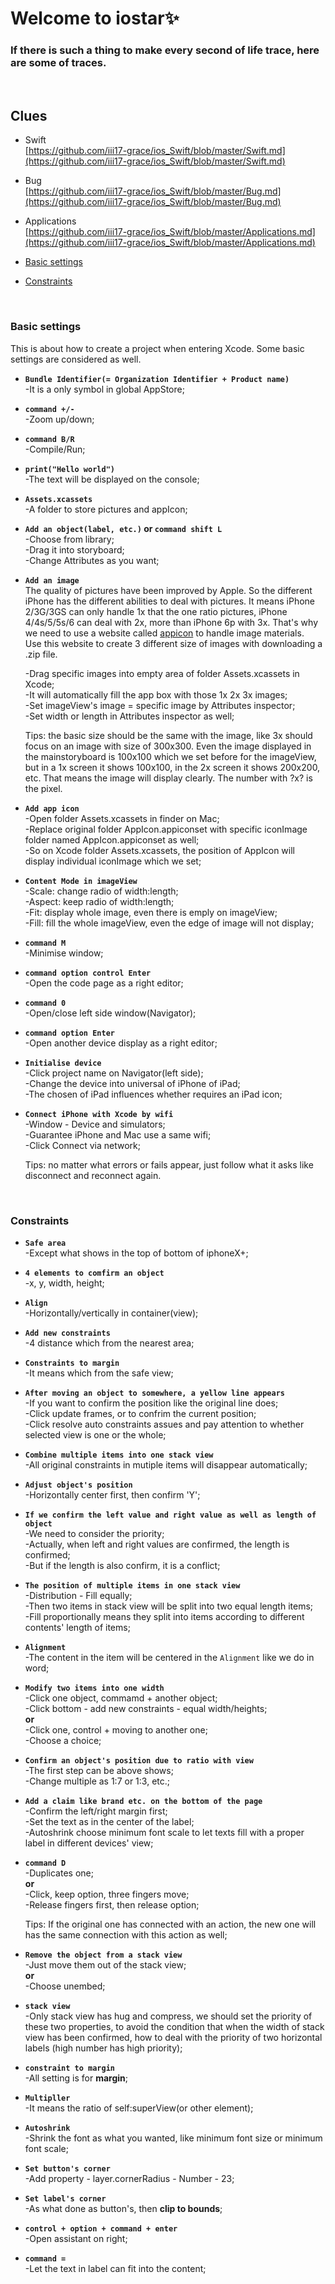 Welcome to iostar✨
===

### If there is such a thing to make every second of life trace, here are some of traces.     
<br>

## Clues  
* Swift    
  [https://github.com/iii17-grace/ios_Swift/blob/master/Swift.md](https://github.com/iii17-grace/ios_Swift/blob/master/Swift.md)           

* Bug        
  [https://github.com/iii17-grace/ios_Swift/blob/master/Bug.md](https://github.com/iii17-grace/ios_Swift/blob/master/Bug.md)         
* Applications     
  [https://github.com/iii17-grace/ios_Swift/blob/master/Applications.md](https://github.com/iii17-grace/ios_Swift/blob/master/Applications.md)       
  
* [Basic settings](#basic-settings)      

* [Constraints](#constraints)      


<br>


### Basic settings   
This is about how to create a project when entering Xcode. Some basic settings are considered as well.    
* **`Bundle Identifier(= Organization Identifier + Product name)`**       
    -It is a only symbol in global AppStore;    
  
* **`command +/-`**    
    -Zoom up/down;   
    
* **`command B/R`**   
    -Compile/Run;  

* **`print("Hello world")`**   
    -The text will be displayed on the console;  
    
* **`Assets.xcassets`**   
    -A folder to store pictures and appIcon;   
    
* **`Add an object(label, etc.)` or `command shift L`**    
    -Choose from library;      
    -Drag it into storyboard;       
    -Change Attributes as you want;             
    
* **`Add an image`**    
     The quality of pictures have been improved by Apple. So the different iPhone has the different abilities to deal with pictures. It means iPhone 2/3G/3GS can only handle 1x that the one ratio pictures, iPhone 4/4s/5/5s/6 can deal with 2x, more than iPhone 6p with 3x. That's why we need to use a website called [appicon](https://appicon.co/) to handle image materials.  
     Use this website to create 3 different size of images with downloading a .zip file.     
     
    -Drag specific images into empty area of folder Assets.xcassets in Xcode;   
    -It will automatically fill the app box with those 1x 2x 3x images;    
    -Set imageView's image = specific image by Attributes inspector;   
    -Set width or length in Attributes inspector as well;    
    
    Tips:  the basic size should be the same with the image, like 3x should focus on an image with size of 300x300. Even the image displayed in the mainstoryboard is 100x100 which we set before for the imageView, but in a 1x screen it shows 100x100, in the 2x screen it shows 200x200, etc. That means the image will display clearly. The number with ?x? is the pixel.    
    
* **`Add app icon`**    
    -Open folder Assets.xcassets in finder on Mac;   
    -Replace original folder AppIcon.appiconset with specific iconImage folder named AppIcon.appiconset as well;   
    -So on Xcode folder Assets.xcassets, the position of AppIcon will display individual iconImage which we set;      
    
* **`Content Mode in imageView`**    
    -Scale: change radio of width:length;   
    -Aspect: keep radio of width:length;   
    -Fit: display whole image, even there is emply on imageView;   
    -Fill: fill the whole imageView, even the edge of image will not display;    
    
* **`command M`**   
    -Minimise window;        
    
* **`command option control Enter`**     
    -Open the code page as a right editor;        
    
* **`command 0`**      
    -Open/close left side window(Navigator);   
    
* **`command option Enter`**      
    -Open another device display as a right editor;   
    
* **`Initialise device`**  
    -Click project name on Navigator(left side);  
    -Change the device into universal of iPhone of iPad;    
    -The chosen of iPad influences whether requires an iPad icon;    
    
* **`Connect iPhone with Xcode by wifi`**  
    -Window - Device and simulators;   
    -Guarantee iPhone and Mac use a same wifi;   
    -Click Connect via network;  
    
    Tips: no matter what errors or fails appear, just follow what it asks like disconnect and reconnect again.   

<br>

### Constraints   

* **`Safe area`**    
    -Except what shows in the top of bottom of iphoneX+;    
    
* **`4 elements to comfirm an object`**   
    -x, y, width, height;   

* **`Align`**   
    -Horizontally/vertically in container(view);    
    
* **`Add new constraints`**   
    -4 distance which from the nearest area;    
    
* **`Constraints to margin`**   
    -It means which from the safe view;    
    
* **`After moving an object to somewhere, a yellow line appears`**     
    -If you want to confirm the position like the original line does;    
    -Click update frames, or to confrim the current position;    
    -Click resolve auto constraints assues and pay attention to whether selected view is one or the whole;   

* **`Combine multiple items into one stack view`**    
    -All original constraints in mutiple items will disappear automatically;    

* **`Adjust object's position`**    
    -Horizontally center first, then confirm 'Y';   
    
* **`If we confirm the left value and right value as well as length of object`**   
    -We need to consider the priority;    
    -Actually, when left and right values are confirmed, the length is confirmed;     
    -But if the length is also confirm, it is a conflict;   

* **`The position of multiple items in one stack view`**   
    -Distribution - Fill equally;    
    -Then two items in stack view will be split into two equal length items;   
    -Fill proportionally means they split into items according to different contents' length of items;  

* **`Alignment`**   
    -The content in the item will be centered in the `Alignment` like we do in word;    

* **`Modify two items into one width`**   
    -Click one object, commamd + another object;   
    -Click bottom - add new constraints - equal width/heights;   
    **or**  
    -Click one, control + moving to another one;   
    -Choose a choice; 
    
* **`Confirm an object's position due to ratio with view`**   
    -The first step can be above shows;   
    -Change multiple as 1:7 or 1:3, etc.;   
    
* **`Add a claim like brand etc. on the bottom of the page`**   
    -Confirm the left/right margin first;   
    -Set the text as in the center of the label;   
    -Autoshrink choose minimum font scale to let texts fill with a proper label in different devices' view;      

* **`command D`**    
    -Duplicates one;   
    **or**   
    -Click, keep option, three fingers move;   
    -Release fingers first, then release option;   
       
    Tips: If the original one has connected with an action, the new one will has the same connection with this action as well;    
* **`Remove the object from a stack view`**  
    -Just move them out of the stack view;   
    **or**    
    -Choose unembed;     

* **`stack view`**      
    -Only stack view has hug and compress, we should set the priority of these two properties, to avoid the condition that when the width of stack view has been confirmed, how to deal with the priority of two horizontal labels (high number has high priority);    

* **`constraint to margin`**    
    -All setting is for **margin**;    

* **`Multipller`**   
    -It means the ratio of self:superView(or other element);    

* **`Autoshrink`**   
    -Shrink the font as what you wanted, like minimum font size or minimum font scale;    

* **`Set button's corner`**       
    -Add property - layer.cornerRadius - Number - 23;        

* **`Set label's corner`**    
    -As what done as button's, then **clip to bounds**;     

* **`control + option + command + enter`**    
    -Open assistant on right;    

* **`command =`**    
    -Let the text in label can fit into the content;       


   
<br>

